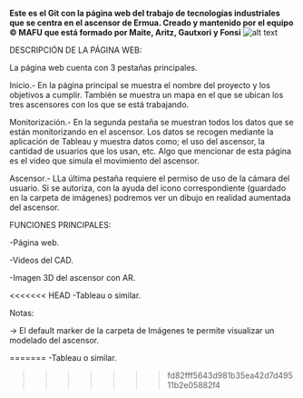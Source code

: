 **Este es el Git con la página web del trabajo de tecnologías industriales que se centra en el ascensor de Ermua. Creado y mantenido por el equipo © MAFU que está formado por Maite, Aritz, Gautxori y Fonsi**
![alt text](https://www.olabarri.com/wp-content/uploads/referencias/ErmuaAldapa(1).jpg)

DESCRIPCIÓN DE LA PÁGINA WEB:

La página web cuenta con 3 pestañas principales.

Inicio.- En la página principal se muestra el nombre del proyecto y los objetivos a cumplir. También se muestra un mapa en el que se ubican los tres ascensores con los que se está trabajando.

Monitorización.- En la segunda pestaña se muestran todos los datos que se están monitorizando en el ascensor. Los datos se recogen mediante la aplicación de Tableau y muestra datos como; el uso del ascensor, la cantidad de usuarios que los usan, etc. Algo que mencionar de esta página es el video que simula el movimiento del ascensor.

Ascensor.- LLa última pestaña requiere el permiso de uso de la cámara del usuario. Si se autoriza, con la ayuda del icono correspondiente (guardado en la carpeta de imágenes) podremos ver un dibujo en realidad aumentada del ascensor. 

FUNCIONES PRINCIPALES:

-Página web.

-Videos del CAD.

-Imagen 3D del ascensor con AR.

<<<<<<< HEAD
-Tableau o similar.



Notas:

-> El default marker de la carpeta de Imágenes te permite visualizar un modelado del ascensor.

=======
-Tableau o similar.
>>>>>>> fd82fff5643d981b35ea42d7d49511b2e05882f4
